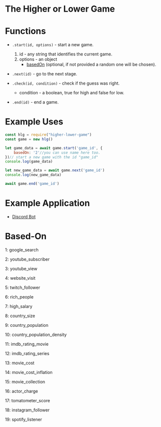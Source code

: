 # The Higher or Lower Game

# Functions 

- `.start(id, options)` - start a new game.

    1. id - any string that identifies the current game.
    2. options - an object 
        - [basedOn](https://www.npmjs.com/package/higher-lower-game#Based-On) (optional, if not provided a random one will be chosen).
- `.next(id)` - go to the next stage.
- `.check(id, condition)` - check if the guess was right.
    - condition - a boolean, true for high and false for low.
- `.end(id)` - end a game.

# Example Uses

```js
const hlg = require("higher-lower-game")
const game = new hlg()

let game_data = await game.start('game_id', {
    basedOn: '2'//you can use name here too.
})// start a new game with the id "game_id"
console.log(game_data)

let new_game_data = await game.next('game_id')
console.log(new_game_data)

await game.end('game_id')
```

# Example Application

- [Discord Bot](https://github.com/LMeiraba/hlg-discord-bot)

# Based-On

1: google_search

2: youtube_subscriber

3: youtube_view

4: website_visit

5: twitch_follower

6: rich_people

7: high_salary

8: country_size

9: country_population

10: country_population_density

11: imdb_rating_movie

12: imdb_rating_series

13: movie_cost

14: movie_cost_inflation

15: movie_collection

16: actor_charge

17: tomatometer_score

18: instagram_follower

19: spotify_listener